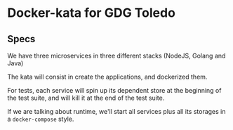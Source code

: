 # Docker-kata for GDG Toledo

## Specs

We have three microservices in three different stacks (NodeJS, Golang and Java)

The kata will consist in create the applications, and dockerized them.

For tests, each service will spin up its dependent store at the beginning of the test suite, and will kill it at the end of the test suite.

If we are talking about runtime, we'll start all services plus all its storages in a `docker-compose` style.